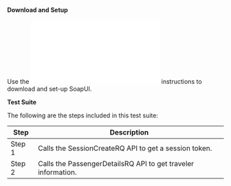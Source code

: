 **Download and Setup**

Use the ![README.md](/SabreAPIsTestSuites/README.md) instructions to download and
set-up SoapUI.

**Test Suite**

The following are the steps included in this test suite:

| **Step** | **Description**                                               |
|----------|---------------------------------------------------------------|
| Step 1   | Calls the SessionCreateRQ API to get a session token.         |
| Step 2   | Calls the PassengerDetailsRQ API to get traveler information. |


